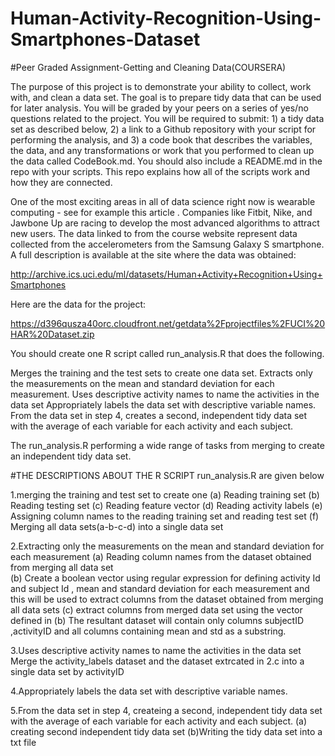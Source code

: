 # Human-Activity-Recognition-Using-Smartphones-Dataset
#Peer Graded Assignment-Getting and Cleaning Data(COURSERA)

The purpose of this project is to demonstrate your ability to collect, work with, and clean a data set. The goal is to prepare tidy data that can be used for later analysis. You will be graded by your peers on a series of yes/no questions related to the project. You will be required to submit: 1) a tidy data set as described below, 2) a link to a Github repository with your script for performing the analysis, and 3) a code book that describes the variables, the data, and any transformations or work that you performed to clean up the data called CodeBook.md. You should also include a README.md in the repo with your scripts. This repo explains how all of the scripts work and how they are connected.

One of the most exciting areas in all of data science right now is wearable computing - see for example this article . Companies like Fitbit, Nike, and Jawbone Up are racing to develop the most advanced algorithms to attract new users. The data linked to from the course website represent data collected from the accelerometers from the Samsung Galaxy S smartphone. A full description is available at the site where the data was obtained:

http://archive.ics.uci.edu/ml/datasets/Human+Activity+Recognition+Using+Smartphones

Here are the data for the project:

https://d396qusza40orc.cloudfront.net/getdata%2Fprojectfiles%2FUCI%20HAR%20Dataset.zip

You should create one R script called run_analysis.R that does the following.

Merges the training and the test sets to create one data set.
Extracts only the measurements on the mean and standard deviation for each measurement.
Uses descriptive activity names to name the activities in the data set
Appropriately labels the data set with descriptive variable names.
From the data set in step 4, creates a second, independent tidy data set with the average of each variable for each activity and each subject.

The run_analysis.R performing a wide  range of tasks from merging to create an independent tidy data set.


#THE DESCRIPTIONS ABOUT THE R SCRIPT run_analysis.R are given below


1.merging the training and test set to create one
(a) Reading training set 
(b) Reading testing set
(c) Reading feature vector
(d) Reading activity labels
(e) Assigning column names to the reading training set and reading test set 
(f) Merging all data sets(a-b-c-d) into a single data set


2.Extracting only the measurements on the mean and standard deviation for each measurement
(a) Reading column names from the dataset obtained from merging all data set  
(b) Create a boolean  vector using regular expression  for defining activity Id and subject Id , mean and standard deviation for each measurement  and this will be used to extract columns from the dataset obtained from merging all data sets 
(c) extract columns from merged data set using the vector defined in (b)
The resultant dataset will contain only columns subjectID ,activityID and all columns containing mean and std as a substring.


3.Uses descriptive activity names to name the activities in the data set
Merge the activity_labels dataset and the dataset extrcated in 2.c into a single data set by activityID

4.Appropriately labels the data set with descriptive variable names.


5.From the data set in step 4, createing  a second, independent tidy data set with the average of each variable for each activity and each subject.
(a) creating  second independent  tidy data set
(b)Writing the tidy data set into a  txt file
